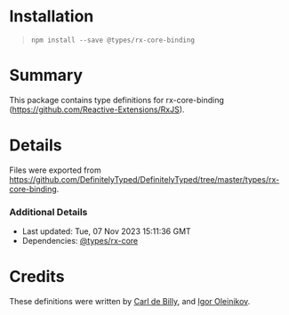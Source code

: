 # Installation
> `npm install --save @types/rx-core-binding`

# Summary
This package contains type definitions for rx-core-binding (https://github.com/Reactive-Extensions/RxJS).

# Details
Files were exported from https://github.com/DefinitelyTyped/DefinitelyTyped/tree/master/types/rx-core-binding.

### Additional Details
 * Last updated: Tue, 07 Nov 2023 15:11:36 GMT
 * Dependencies: [@types/rx-core](https://npmjs.com/package/@types/rx-core)

# Credits
These definitions were written by [Carl de Billy](http://carl.debilly.net/), and [Igor Oleinikov](https://github.com/Igorbek).
